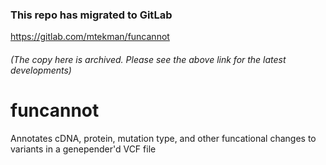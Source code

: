 ### This repo has migrated to GitLab
https://gitlab.com/mtekman/funcannot
###### (The copy here is archived. Please see the above link for the latest developments)



# funcannot
Annotates cDNA, protein, mutation type, and other funcational changes to variants in a genepender'd VCF file
